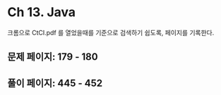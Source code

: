 # Ch 13. Java

크롬으로 CtCI.pdf 를 열었을때를 기준으로 검색하기 쉽도록, 페이지를 기록한다.

## 문제 페이지: 179 - 180

## 풀이 페이지: 445 - 452
